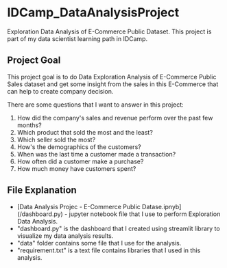 # IDCamp_DataAnalysisProject
Exploration Data Analysis of E-Commerce Public Dataset. 
This project is part of my data scientist learning path in IDCamp.

## Project Goal
This project goal is to do Data Exploration Analysis of E-Commerce Public Sales dataset and get some insight from the sales in this E-Commerce that can help to create company decision.

There are some questions that I want to answer in this project:
1. How did the company's sales and revenue perform over the past few months?
2. Which product that sold the most and the least?
3. Which seller sold the most?
4. How's the demographics of the customers?
5. When was the last time a customer made a transaction?
6. How often did a customer make a purchase?
7. How much money have customers spent?

## File Explanation
- [Data Analysis Projec - E-Commerce Public Datase.ipnyb] (/dashboard.py) - jupyter notebook file that I use to perform Exploration Data Analysis.
- "dashboard.py" is the dashboard that I created using streamlit library to visualize my data analysis results.
- "data" folder contains some file that I use for the analysis.
- "requirement.txt" is a text file contains libraries that I used in this analysis.
